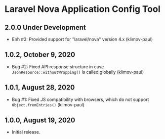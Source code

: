 Laravel Nova Application Config Tool
====================================

2.0.0 Under Development
-----------------------

- Enh #3: Provided support for "laravel/nova" version 4.x (klimov-paul)


1.0.2, October 9, 2020
----------------------

- Bug #2: Fixed API response structure in case `JsonResource::withoutWrapping()` is called globally (klimov-paul)


1.0.1, August 28, 2020
----------------------

- Bug #1: Fixed JS compatibility with browsers, which do not support `Object.fromEntries()` (klimov-paul)


1.0.0, August 19, 2020
----------------------

- Initial release.
